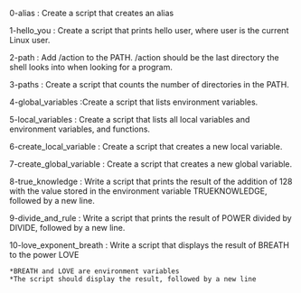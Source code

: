 0-alias : Create a script that creates an alias

1-hello_you : Create a script that prints hello user, where user is the current Linux user.

2-path : Add /action to the PATH. /action should be the last directory the shell looks into when looking for a program.

3-paths : Create a script that counts the number of directories in the PATH.

4-global_variables :Create a script that lists environment variables.

5-local_variables : Create a script that lists all local variables and environment variables, and functions.

6-create_local_variable : Create a script that creates a new local variable.

7-create_global_variable : Create a script that creates a new global variable.

8-true_knowledge : Write a script that prints the result of the addition of 128 with the value stored in the environment variable TRUEKNOWLEDGE, followed by a new line.

9-divide_and_rule : Write a script that prints the result of POWER divided by DIVIDE, followed by a new line.

10-love_exponent_breath : Write a script that displays the result of BREATH to the power LOVE

	*BREATH and LOVE are environment variables
	*The script should display the result, followed by a new line


